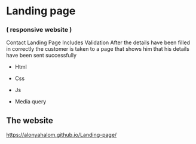 # Landing page
### ( responsive website )

Contact Landing Page Includes Validation
After the details have been filled in correctly the customer is taken to a page that shows him that his details have been sent successfully

- Html 

- Css 

- Js

- Media query 



## The website

https://alonyahalom.github.io/Landing-page/

